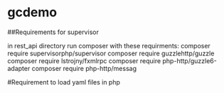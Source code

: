 # gcdemo

##Requirements for supervisor

in rest_api directory run composer with these requirments:
composer require supervisorphp/supervisor
composer require guzzlehttp/guzzle
composer require lstrojny/fxmlrpc
composer require php-http/guzzle6-adapter
composer require php-http/messag

#Requirement to load yaml files in php



